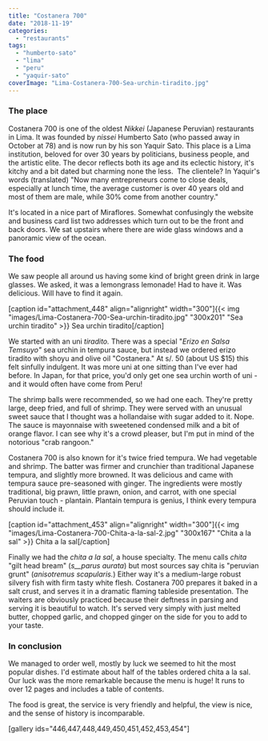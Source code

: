```yaml
---
title: "Costanera 700"
date: "2018-11-19"
categories: 
  - "restaurants"
tags: 
  - "humberto-sato"
  - "lima"
  - "peru"
  - "yaquir-sato"
coverImage: "Lima-Costanera-700-Sea-urchin-tiradito.jpg"
---
```


### The place

Costanera 700 is one of the oldest _Nikkei_ (Japanese Peruvian) restaurants in Lima. It was founded by _nissei_ Humberto Sato (who passed away in October at 78) and is now run by his son Yaquir Sato. This place is a Lima institution, beloved for over 30 years by politicians, business people, and the artistic elite. The decor reflects both its age and its eclectic history, it's kitchy and a bit dated but charming none the less.  The clientele? In Yaquir's words (translated) "Now many entrepreneurs come to close deals, especially at lunch time, the average customer is over 40 years old and most of them are male, while 30% come from another country."

It's located in a nice part of Miraflores. Somewhat confusingly the website and business card list two addresses which turn out to be the front and back doors. We sat upstairs where there are wide glass windows and a panoramic view of the ocean.

### The food

We saw people all around us having some kind of bright green drink in large glasses. We asked, it was a lemongrass lemonade! Had to have it. Was delicious. Will have to find it again.

\[caption id="attachment\_448" align="alignright" width="300"\]{{< img "images/Lima-Costanera-700-Sea-urchin-tiradito.jpg" "300x201" "Sea urchin tiradito" >}} Sea urchin tiradito\[/caption\]

We started with an uni _tiradito._ There was a special "_Erizo en Salsa Temsuyo"_ sea urchin in tempura sauce, but instead we ordered erizo tiradito with shoyu and olive oil "Costanera." At s/. 50 (about US $15) this felt sinfully indulgent. It was more uni at one sitting than I've ever had before. In Japan, for that price, you'd only get one sea urchin worth of uni - and it would often have come from Peru!

The shrimp balls were recommended, so we had one each. They're pretty large, deep fried, and full of shrimp. They were served with an unusual sweet sauce that I thought was a hollandaise with sugar added to it. Nope. The sauce is mayonnaise with sweetened condensed milk and a bit of orange flavor. I can see why it's a crowd pleaser, but I'm put in mind of the notorious "crab rangoon."

Costanera 700 is also known for it's twice fried tempura. We had vegetable and shrimp. The batter was firmer and crunchier than traditional Japanese tempura, and slightly more browned. It was delicious and came with tempura sauce pre-seasoned with ginger. The ingredients were mostly traditional, big prawn, little prawn, onion, and carrot, with one special Peruvian touch - plantain. Plantain tempura is genius, I think every tempura should include it.

\[caption id="attachment\_453" align="alignright" width="300"\]{{< img "images/Lima-Costanera-700-Chita-a-la-sal-2.jpg" "300x167" "Chita a la sal" >}} Chita a la sal\[/caption\]

Finally we had the _chita a la sal_, a house specialty. The menu calls _chita_ "gilt head bream" (_s__parus aurata_) but most sources say chita is "peruvian grunt" (_anisotremus scapularis._) Either way it's a medium-large robust silvery fish with firm tasty white flesh. Costanera 700 prepares it baked in a salt crust, and serves it in a dramatic flaming tableside presentation. The waiters are obviously practiced because their deftness in parsing and serving it is beautiful to watch. It's served very simply with just melted butter, chopped garlic, and chopped ginger on the side for you to add to your taste.

### In conclusion

We managed to order well, mostly by luck we seemed to hit the most popular dishes. I'd estimate about half of the tables ordered chita a la sal. Our luck was the more remarkable because the menu is huge! It runs to over 12 pages and includes a table of contents.

The food is great, the service is very friendly and helpful, the view is nice, and the sense of history is incomparable.

\[gallery ids="446,447,448,449,450,451,452,453,454"\]
